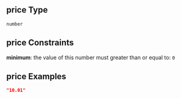 ## price Type

`number`

## price Constraints

**minimum**: the value of this number must greater than or equal to: `0`

## price Examples

```json
"10.01"
```
